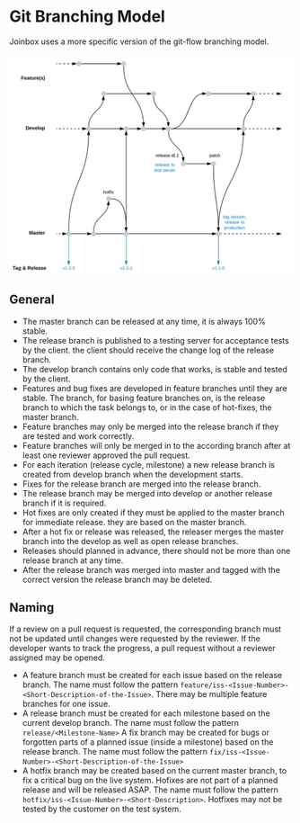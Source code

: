 # Git Branching Model

Joinbox uses a more specific version of the git-flow branching model.

![Joinbox Git Flow Model](git-flow.png "Joinbox Git Flow")


## General

- The master branch can be released at any time, it is always 100% stable.
- The release branch is published to a testing server for acceptance tests by the client. the client should receive the change log of the release branch.
- The develop branch contains only code that works, is stable and tested by the client.
- Features and bug fixes are developed in feature branches until they are stable. The branch, for basing feature branches on, is the release branch to which the task belongs to, or in the case of hot-fixes, the master branch.
- Feature branches may only be merged into the release branch if they are tested and work correctly.
- Feature branches will only be merged in to the according branch after at least one reviewer approved the pull request.
- For each iteration (release cycle, milestone) a new release branch is created from develop branch when the development starts.
- Fixes for the release branch are merged into the release branch.
- The release branch may be merged into develop or another release branch if it is required.
- Hot fixes are only created if they must be applied to the master branch for immediate release. they are based on the master branch.
- After a hot fix or release was released, the releaser merges the master branch into the develop as well as open release branches.
- Releases should planned in advance, there should not be more than one release branch at any time.
- After the release branch was merged into master and tagged with the correct version the release branch may be deleted.

## Naming
If a review on a pull request is requested, the corresponding branch must not be updated until changes were requested by the reviewer. If the developer wants to track the progress, a pull request without a reviewer assigned may be opened.

- A feature branch must be created for each issue based on the release branch. The name must follow the pattern `feature/iss-<Issue-Number>-<Short-Description-of-the-Issue>`. There may be multiple feature branches for one issue.
- A release branch must be created for each milestone based on the current develop branch. The name must follow the pattern `release/<Milestone-Name>`
A fix branch may be created for bugs or forgotten parts of a planned issue (inside a milestone) based on the release branch. The name must follow the pattern `fix/iss-<Issue-Number>-<Short-Description-of-the-Issue>`
- A hotfix branch may be created based on the current master branch, to fix a critical bug on the live system. Hofixes are not part of a planned release and will be released ASAP. The name must follow the pattern `hotfix/iss-<Issue-Number>-<Short-Description>`. Hotfixes may not be tested by the customer on the test system.
